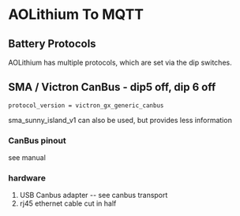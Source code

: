 # AOLithium To MQTT

## Battery Protocols

AOLithium has multiple protocols, which are set via the dip switches. 

## SMA / Victron CanBus - dip5 off, dip 6 off
```
protocol_version = victron_gx_generic_canbus
```

sma_sunny_island_v1 can also be used, but provides less information

### CanBus pinout
see manual

### hardware
1. USB Canbus adapter -- see canbus transport
2. rj45 ethernet cable cut in half

